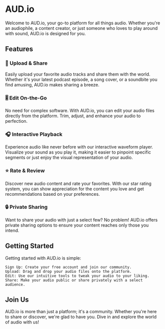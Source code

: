 # AUD.io

Welcome to AUD.io, your go-to platform for all things audio. Whether you're an audiophile, a content creator, or just someone who loves to play around with sound, AUD.io is designed for you.

## Features

### 🎤 Upload & Share

Easily upload your favorite audio tracks and share them with the world. Whether it's your latest podcast episode, a song cover, or a soundbite you find amusing, AUD.io makes sharing a breeze.

### 🎚 Edit On-the-Go

No need for complex software. With AUD.io, you can edit your audio files directly from the platform. Trim, adjust, and enhance your audio to perfection.

### 🎧 Interactive Playback

Experience audio like never before with our interactive waveform player. Visualize your sound as you play it, making it easier to pinpoint specific segments or just enjoy the visual representation of your audio.

### ⭐ Rate & Review

Discover new audio content and rate your favorites. With our star rating system, you can show appreciation for the content you love and get recommendations based on your preferences.

### 🔒 Private Sharing

Want to share your audio with just a select few? No problem! AUD.io offers private sharing options to ensure your content reaches only those you intend.

## Getting Started

Getting started with AUD.io is simple:

    Sign Up: Create your free account and join our community.
    Upload: Drag and drop your audio files onto the platform.
    Edit: Use our intuitive tools to tweak your audio to your liking.
    Share: Make your audio public or share privately with a select audience.

## Join Us

AUD.io is more than just a platform; it's a community. Whether you're here to share or discover, we're glad to have you. Dive in and explore the world of audio with us!
